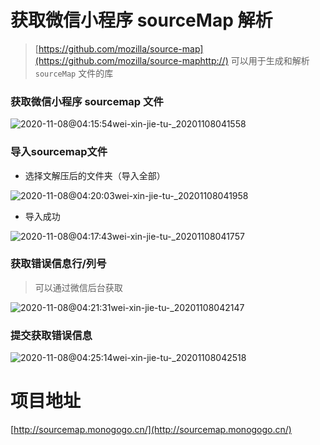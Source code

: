 # 获取微信小程序 sourceMap 解析
> [https://github.com/mozilla/source-map](https://github.com/mozilla/source-maphttp://) 可以用于生成和解析 `sourceMap` 文件的库

### 获取微信小程序 sourcemap 文件
![2020-11-08@04:15:54wei-xin-jie-tu-_20201108041558](https://images.monogogo.cn/2020-11-08@04:15:54wei-xin-jie-tu-_20201108041558.png?imageMogr2/auto-orient/thumbnail/700x/blur/1x0/quality/100|imageslim)

### 导入sourcemap文件
- 选择文解压后的文件夹（导入全部）

![2020-11-08@04:20:03wei-xin-jie-tu-_20201108041958](https://images.monogogo.cn/2020-11-08@04:20:03wei-xin-jie-tu-_20201108041958.png?imageMogr2/auto-orient/thumbnail/700x/blur/1x0/quality/100|imageslim)
- 导入成功

![2020-11-08@04:17:43wei-xin-jie-tu-_20201108041757](https://images.monogogo.cn/2020-11-08@04:17:43wei-xin-jie-tu-_20201108041757.png?imageMogr2/auto-orient/thumbnail/700x/blur/1x0/quality/100|imageslim)

### 获取错误信息行/列号
> 可以通过微信后台获取

![2020-11-08@04:21:31wei-xin-jie-tu-_20201108042147](https://images.monogogo.cn/2020-11-08@04:21:31wei-xin-jie-tu-_20201108042147.png?imageMogr2/auto-orient/thumbnail/700x/blur/1x0/quality/100|imageslim)

### 提交获取错误信息
![2020-11-08@04:25:14wei-xin-jie-tu-_20201108042518](https://images.monogogo.cn/2020-11-08@04:25:14wei-xin-jie-tu-_20201108042518.png?imageMogr2/auto-orient/thumbnail/700x/blur/1x0/quality/100|imageslim)

# 项目地址
[http://sourcemap.monogogo.cn/](http://sourcemap.monogogo.cn/)
